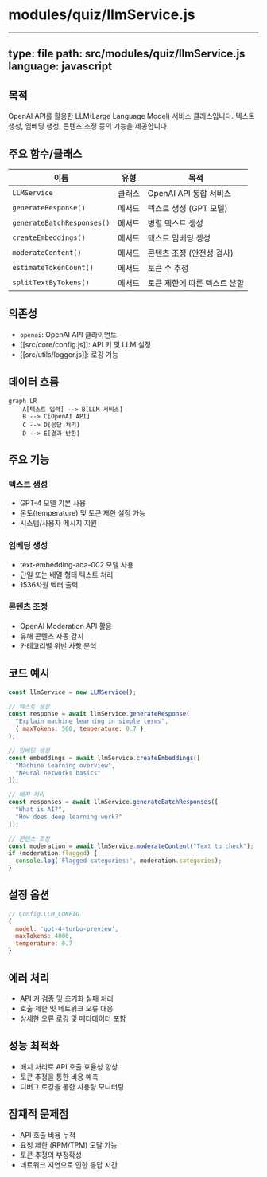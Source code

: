 # modules/quiz/llmService.js

---
type: file
path: src/modules/quiz/llmService.js
language: javascript
---

## 목적
OpenAI API를 활용한 LLM(Large Language Model) 서비스 클래스입니다. 텍스트 생성, 임베딩 생성, 콘텐츠 조정 등의 기능을 제공합니다.

## 주요 함수/클래스
| 이름 | 유형 | 목적 |
|------|------|------|
| `LLMService` | 클래스 | OpenAI API 통합 서비스 |
| `generateResponse()` | 메서드 | 텍스트 생성 (GPT 모델) |
| `generateBatchResponses()` | 메서드 | 병렬 텍스트 생성 |
| `createEmbeddings()` | 메서드 | 텍스트 임베딩 생성 |
| `moderateContent()` | 메서드 | 콘텐츠 조정 (안전성 검사) |
| `estimateTokenCount()` | 메서드 | 토큰 수 추정 |
| `splitTextByTokens()` | 메서드 | 토큰 제한에 따른 텍스트 분할 |

## 의존성
- `openai`: OpenAI API 클라이언트
- [[src/core/config.js]]: API 키 및 LLM 설정
- [[src/utils/logger.js]]: 로깅 기능

## 데이터 흐름
```mermaid
graph LR
    A[텍스트 입력] --> B[LLM 서비스]
    B --> C[OpenAI API]
    C --> D[응답 처리]
    D --> E[결과 반환]
```

## 주요 기능

### 텍스트 생성
- GPT-4 모델 기본 사용
- 온도(temperature) 및 토큰 제한 설정 가능
- 시스템/사용자 메시지 지원

### 임베딩 생성
- text-embedding-ada-002 모델 사용
- 단일 또는 배열 형태 텍스트 처리
- 1536차원 벡터 출력

### 콘텐츠 조정
- OpenAI Moderation API 활용
- 유해 콘텐츠 자동 감지
- 카테고리별 위반 사항 분석

## 코드 예시
```javascript
const llmService = new LLMService();

// 텍스트 생성
const response = await llmService.generateResponse(
  "Explain machine learning in simple terms",
  { maxTokens: 500, temperature: 0.7 }
);

// 임베딩 생성
const embeddings = await llmService.createEmbeddings([
  "Machine learning overview",
  "Neural networks basics"
]);

// 배치 처리
const responses = await llmService.generateBatchResponses([
  "What is AI?",
  "How does deep learning work?"
]);

// 콘텐츠 조정
const moderation = await llmService.moderateContent("Text to check");
if (moderation.flagged) {
  console.log('Flagged categories:', moderation.categories);
}
```

## 설정 옵션
```javascript
// Config.LLM_CONFIG
{
  model: 'gpt-4-turbo-preview',
  maxTokens: 4000,
  temperature: 0.7
}
```

## 에러 처리
- API 키 검증 및 초기화 실패 처리
- 호출 제한 및 네트워크 오류 대응
- 상세한 오류 로깅 및 메타데이터 포함

## 성능 최적화
- 배치 처리로 API 호출 효율성 향상
- 토큰 추정을 통한 비용 예측
- 디버그 로깅을 통한 사용량 모니터링

## 잠재적 문제점
- API 호출 비용 누적
- 요청 제한 (RPM/TPM) 도달 가능
- 토큰 추정의 부정확성
- 네트워크 지연으로 인한 응답 시간
